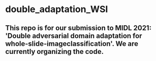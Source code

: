 # double_adaptation_WSI

## This repo is for our submission to MIDL 2021: 'Double adversarial domain adaptation for whole-slide-imageclassification'. We are currently organizing the code.
